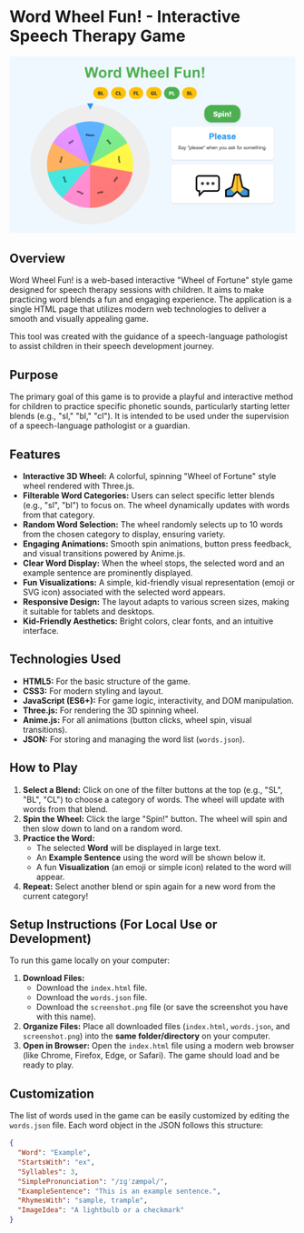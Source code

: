 # Word Wheel Fun! - Interactive Speech Therapy Game

![Word Wheel Fun Screenshot](screenshot.png)

## Overview

Word Wheel Fun! is a web-based interactive "Wheel of Fortune" style game designed for speech therapy sessions with children. It aims to make practicing word blends a fun and engaging experience. The application is a single HTML page that utilizes modern web technologies to deliver a smooth and visually appealing game.

This tool was created with the guidance of a speech-language pathologist to assist children in their speech development journey.

## Purpose

The primary goal of this game is to provide a playful and interactive method for children to practice specific phonetic sounds, particularly starting letter blends (e.g., "sl," "bl," "cl"). It is intended to be used under the supervision of a speech-language pathologist or a guardian.

## Features

*   **Interactive 3D Wheel:** A colorful, spinning "Wheel of Fortune" style wheel rendered with Three.js.
*   **Filterable Word Categories:** Users can select specific letter blends (e.g., "sl", "bl") to focus on. The wheel dynamically updates with words from that category.
*   **Random Word Selection:** The wheel randomly selects up to 10 words from the chosen category to display, ensuring variety.
*   **Engaging Animations:** Smooth spin animations, button press feedback, and visual transitions powered by Anime.js.
*   **Clear Word Display:** When the wheel stops, the selected word and an example sentence are prominently displayed.
*   **Fun Visualizations:** A simple, kid-friendly visual representation (emoji or SVG icon) associated with the selected word appears.
*   **Responsive Design:** The layout adapts to various screen sizes, making it suitable for tablets and desktops.
*   **Kid-Friendly Aesthetics:** Bright colors, clear fonts, and an intuitive interface.

## Technologies Used

*   **HTML5:** For the basic structure of the game.
*   **CSS3:** For modern styling and layout.
*   **JavaScript (ES6+):** For game logic, interactivity, and DOM manipulation.
*   **Three.js:** For rendering the 3D spinning wheel.
*   **Anime.js:** For all animations (button clicks, wheel spin, visual transitions).
*   **JSON:** For storing and managing the word list (`words.json`).

## How to Play

1.  **Select a Blend:** Click on one of the filter buttons at the top (e.g., "SL", "BL", "CL") to choose a category of words. The wheel will update with words from that blend.
2.  **Spin the Wheel:** Click the large "Spin!" button. The wheel will spin and then slow down to land on a random word.
3.  **Practice the Word:**
    *   The selected **Word** will be displayed in large text.
    *   An **Example Sentence** using the word will be shown below it.
    *   A fun **Visualization** (an emoji or simple icon) related to the word will appear.
4.  **Repeat:** Select another blend or spin again for a new word from the current category!

## Setup Instructions (For Local Use or Development)

To run this game locally on your computer:

1.  **Download Files:**
    *   Download the `index.html` file.
    *   Download the `words.json` file.
    *   Download the `screenshot.png` file (or save the screenshot you have with this name).
2.  **Organize Files:** Place all downloaded files (`index.html`, `words.json`, and `screenshot.png`) into the **same folder/directory** on your computer.
3.  **Open in Browser:** Open the `index.html` file using a modern web browser (like Chrome, Firefox, Edge, or Safari). The game should load and be ready to play.

## Customization

The list of words used in the game can be easily customized by editing the `words.json` file. Each word object in the JSON follows this structure:

```json
{
  "Word": "Example",
  "StartsWith": "ex",
  "Syllables": 3,
  "SimplePronunciation": "/ɪɡˈzæmpəl/",
  "ExampleSentence": "This is an example sentence.",
  "RhymesWith": "sample, trample",
  "ImageIdea": "A lightbulb or a checkmark"
}
